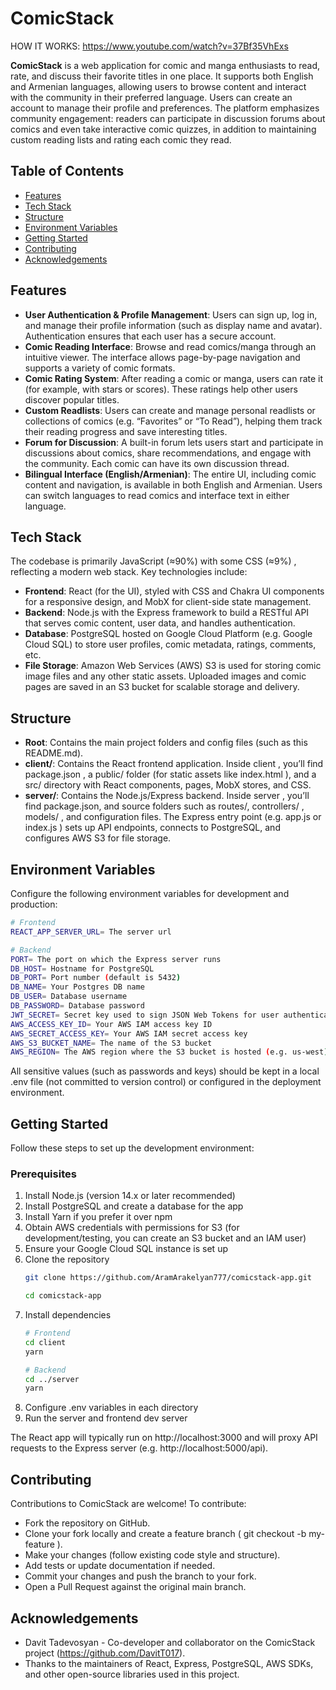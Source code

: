 # ComicStack

HOW IT WORKS: https://www.youtube.com/watch?v=37Bf35VhExs

**ComicStack** is a web application for comic and manga enthusiasts to read, rate, and discuss their favorite titles in one place. It supports both English and Armenian languages, allowing users to browse content and interact with the community in their preferred language. Users can create an account to manage their profile and preferences. The platform emphasizes community engagement: readers can participate in discussion forums about comics and even take interactive comic quizzes, in addition to maintaining custom reading lists and rating each comic they read.

## Table of Contents
- [Features](#features)
- [Tech Stack](#tech-stack)
- [Structure](#structure)
- [Environment Variables](#environment-variables)
- [Getting Started](#getting-started)
- [Contributing](#contributing)
- [Acknowledgements](#acknowledgements)

## Features
- **User Authentication & Profile Management**: Users can sign up, log in, and manage their profile information (such as display name and avatar). Authentication ensures that each user has a secure account.
- **Comic Reading Interface**: Browse and read comics/manga through an intuitive viewer. The interface allows page-by-page navigation and supports a variety of comic formats.
- **Comic Rating System**: After reading a comic or manga, users can rate it (for example, with stars or scores). These ratings help other users discover popular titles.
- **Custom Readlists**: Users can create and manage personal readlists or collections of comics (e.g. “Favorites” or “To Read”), helping them track their reading progress and save interesting titles.
- **Forum for Discussion**: A built-in forum lets users start and participate in discussions about comics, share recommendations, and engage with the community. Each comic can have its own discussion thread.
- **Bilingual Interface (English/Armenian)**: The entire UI, including comic content and navigation, is available in both English and Armenian. Users can switch languages to read comics and interface text in either language.

## Tech Stack
The codebase is primarily JavaScript (≈90%) with some CSS (≈9%) , reflecting a modern web stack. Key technologies include:
- **Frontend**: React (for the UI), styled with CSS and Chakra UI components for a responsive design, and MobX for client-side state management.
- **Backend**: Node.js with the Express framework to build a RESTful API that serves comic content, user data, and handles authentication.
- **Database**: PostgreSQL hosted on Google Cloud Platform (e.g. Google Cloud SQL) to store user profiles, comic metadata, ratings, comments, etc.
- **File Storage**: Amazon Web Services (AWS) S3 is used for storing comic image files and any other static assets. Uploaded images and comic pages are saved in an S3 bucket for scalable storage and delivery.

## Structure
- **Root**: Contains the main project folders and config files (such as this README.md).
- **client/**: Contains the React frontend application. Inside client , you’ll find package.json , a public/ folder (for static assets like index.html ), and a src/ directory with React components, pages, MobX stores, and CSS.
- **server/**: Contains the Node.js/Express backend. Inside server , you’ll find package.json, and source folders such as routes/, controllers/ , models/ , and configuration files. The Express entry point (e.g. app.js or index.js ) sets up API endpoints, connects to PostgreSQL, and configures AWS S3 for file storage.

## Environment Variables
Configure the following environment variables for development and production:
```bash
# Frontend
REACT_APP_SERVER_URL= The server url

# Backend
PORT= The port on which the Express server runs
DB_HOST= Hostname for PostgreSQL
DB_PORT= Port number (default is 5432)
DB_NAME= Your Postgres DB name
DB_USER= Database username
DB_PASSWORD= Database password
JWT_SECRET= Secret key used to sign JSON Web Tokens for user authentication
AWS_ACCESS_KEY_ID= Your AWS IAM access key ID
AWS_SECRET_ACCESS_KEY= Your AWS IAM secret access key
AWS_S3_BUCKET_NAME= The name of the S3 bucket
AWS_REGION= The AWS region where the S3 bucket is hosted (e.g. us-west).
```
All sensitive values (such as passwords and keys) should be kept in a local .env file (not committed to version control) or configured in the deployment environment.

## Getting Started
Follow these steps to set up the development environment:
### Prerequisites
1. Install Node.js (version 14.x or later recommended)
2. Install PostgreSQL and create a database for the app
3. Install Yarn if you prefer it over npm
4. Obtain AWS credentials with permissions for S3 (for development/testing, you can create an S3 bucket and an IAM user)
5. Ensure your Google Cloud SQL instance is set up
6. Clone the repository
    ```bash
    git clone https://github.com/AramArakelyan777/comicstack-app.git

    cd comicstack-app
    ```
7. Install dependencies
    ```bash
    # Frontend
    cd client
    yarn

    # Backend
    cd ../server
    yarn
    ```
8. Configure .env variables in each directory
9. Run the server and frontend dev server

The React app will typically run on http://localhost:3000 and will proxy API requests to the Express server (e.g. http://localhost:5000/api).

## Contributing
Contributions to ComicStack are welcome! To contribute:
- Fork the repository on GitHub.
- Clone your fork locally and create a feature branch ( git checkout -b my-feature ).
- Make your changes (follow existing code style and structure).
- Add tests or update documentation if needed.
- Commit your changes and push the branch to your fork.
- Open a Pull Request against the original main branch.

## Acknowledgements
- Davit Tadevosyan - Co-developer and collaborator on the ComicStack project (https://github.com/DavitT017).
- Thanks to the maintainers of React, Express, PostgreSQL, AWS SDKs, and other open-source libraries used in this project.
